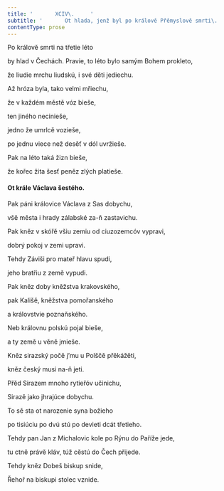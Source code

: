 ```yaml
---
title: '       XCIV\.     '
subtitle: '       Ot hlada, jenž byl po králově Přěmyslově smrti\.     '
contentType: prose
---
```


Po králově smrti na třetie léto

by hlad v Čechách. Pravie, to léto bylo samým Bohem prokleto,

že liudie mrchu liudskú, i své děti jediechu.

Až hróza byla, tako velmi mřiechu,

že v každém městě vóz bieše,

ten jiného necinieše,

jedno že umrlcě vozieše,

po jednu viece než desěť v dól uvržieše.

Pak na léto taká žizn bieše,

že kořec žita šesť peněz zlých platieše.

#### Ot krále Václava šestého.

Pak páni královice Václava z Sas dobychu,

všě města i hrady zálabské za-ň zastavichu.

Pak kněz v skóřě všiu zemiu od ciuzozemcóv vypravi,

dobrý pokoj v zemi upravi.

Tehdy Záviši pro mateř hlavu spudi,

jeho bratřiu z země vypudi.

Pak kněz doby kněžstva krakovského,

pak Kališě, kněžstva pomořanského

a královstvie poznaňského.

Neb královnu polskú pojal bieše,

a ty země u věně jmieše.

Kněz sirazský počě j’mu u Polščě přěkážěti,

kněz český musi na-ň jeti.

Přěd Sirazem mnoho rytieřóv učinichu,

Sirazě jako jhrajúce dobychu.

To sě sta ot narozenie syna božieho

po tisiúciu po dvú stú po devieti dcát třetieho.

Tehdy pan Jan z Michalovic kole po Rýnu do Paříže jede,

tu ctně právě kláv, túž cěstú do Čech přijede.

Tehdy kněz Dobeš biskup snide,

Řehoř na biskupi stolec vznide.
